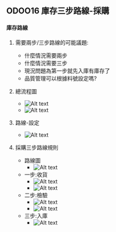 ## ODOO16 庫存三步路線-採購
#### 庫存路線
1. 需要兩步/三步路線的可能議題:
   + 什麼情況需要兩步
   + 什麼情況需要三步
   + 現況問題為第一步就先入庫有庫存了
   + 品質管理可以根據料號設定嗎?

2. 總流程圖
   + ![Alt text](https://github.com/ksharry/odoo-repository/blob/main/pic/A511Z1.png?raw=true)
   + ![Alt text](https://github.com/ksharry/odoo-repository/blob/main/pic/A511Z2.png?raw=true)
3. 路線-設定
   + ![Alt text](https://github.com/ksharry/odoo-repository/blob/main/pic/AA51116.png?raw=true)

4. 採購三步路線規則
   + 路線圖
     + ![Alt text](https://github.com/ksharry/odoo-repository/blob/main/pic/AA5111.png?raw=true)
   + 一步:收貨
     + ![Alt text](https://github.com/ksharry/odoo-repository/blob/main/pic/AA51111.png?raw=true)
     + ![Alt text](https://github.com/ksharry/odoo-repository/blob/main/pic/AA51112.png?raw=true)
   + 二步:檢驗
     + ![Alt text](https://github.com/ksharry/odoo-repository/blob/main/pic/AA51113.png?raw=true)
     + ![Alt text](https://github.com/ksharry/odoo-repository/blob/main/pic/AA51114.png?raw=true)
   + 三步:入庫
     + ![Alt text](https://github.com/ksharry/odoo-repository/blob/main/pic/AA511115.png?raw=true)
